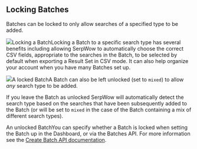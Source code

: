 Locking Batches
---------------

Batches can be locked to only allow searches of a specified type to be added.

![](https://apiimages.imgix.net/serpwow/images/png/docs/batch_lock_setup.png?auto=format&ixlib=react-9.5.1-beta.1&w=500)Locking a BatchLocking a Batch to a specific search type has several benefits including allowing SerpWow to automatically choose the correct CSV fields, appropriate to the searches in the Batch, to be selected by default when exporting a Result Set in CSV mode. It can also help organize your account when you have many Batches set up.

![](https://apiimages.imgix.net/serpwow/images/png/docs/batch_locked.png?auto=format&ixlib=react-9.5.1-beta.1&w=350)A locked BatchA Batch can also be left unlocked (set to `mixed`) to allow *any* search type to be added.

If you leave the Batch as unlocked SerpWow will automatically detect the search type based on the searches that have been subsequently added to the Batch (or will be set to `mixed` in the case of the Batch containing a mix of different search types).

![]()An unlocked BatchYou can specify whether a Batch is locked when setting the Batch up in the Dashboard, or via the Batches API. For more information see the [Create Batch API documentation](/docs/batches-api/batches/create).

